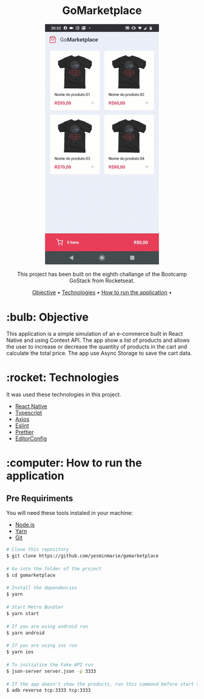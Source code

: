 <h1 align="center">GoMarketplace</h1>
<p align="center">
<img width=300 src="screenshot/preview.gif" alt="GoMarketplace"/>
</p>

<p align="center">This project has been built on the eighth challange of the Bootcamp GoStack from Rocketseat.</p>

<p align="center">
 <a href="#objective">Objective</a> •
 <a href="#technologies">Technologies</a> •
 <a href="#how-to-run">How to run the application</a> •
</p>

<h1 id="objective">:bulb: Objective</h1>
</p>This application is a simple simulation of an e-commerce built in React Native and using Context API. The app show a list of products and allows the user to increase or decrease the quantity of products in the cart and calculate the total price. The app use Async Storage to save the cart data.</p>

<h1 id="technologies">:rocket: Technologies</h1>

<p>It was used these technologies in this project.</p>

- [React Native](https://reactnative.dev/ "React Native")
- [Typescript](https://www.typescriptlang.org/ "Typescript")
- [Axios](https://github.com/axios/axios "Axios")
- [Eslint](https://eslint.org/ "Eslint")
- [Prettier](https://prettier.io/ "Prettier")
- [EditorConfig](https://editorconfig.org/ "EditorConfig")

<h1 id="how-to-run">:computer: How to run the application</h1>

<h2>Pre Requiriments</h2>

<p>You will need these tools instaled in your machine:</p>

- [Node.js](https://nodejs.org/en/ "Node.js")
- [Yarn](https://yarnpkg.com/ "Yarn")
- [Git](https://git-scm.com/ "Git")

```bash
# Clone this repository
$ git clone https://github.com/yesminmarie/gomarketplace

# Go into the folder of the project
$ cd gomarketplace

# Install the dependencies
$ yarn

# Start Metro Bundler
$ yarn start

# If you are using android run
$ yarn android

# If you are using ios run
$ yarn ios

# To initialize the Fake API run
$ json-server server.json -p 3333

# If the app doesn't show the products, run this command before start the emulate and before start the Fake API
$ adb reverse tcp:3333 tcp:3333

```
